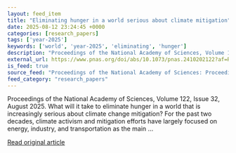 ```yaml
---
layout: feed_item
title: "Eliminating hunger in a world serious about climate mitigation"
date: 2025-08-12 23:24:45 +0000
categories: [research_papers]
tags: ['year-2025']
keywords: ['world', 'year-2025', 'eliminating', 'hunger']
description: "Proceedings of the National Academy of Sciences, Volume 122, Issue 32, August 2025"
external_url: https://www.pnas.org/doi/abs/10.1073/pnas.2410202122?af=R
is_feed: true
source_feed: "Proceedings of the National Academy of Sciences: Proceedings of the National Academy of Sciences: Table of Contents"
feed_category: "research_papers"
---
```


Proceedings of the National Academy of Sciences, Volume 122, Issue 32, August 2025. What will it take to eliminate hunger in a world that is increasingly serious about climate change mitigation? For the past two decades, climate activism and mitigation efforts have largely focused on energy, industry, and transportation as the main ...

[Read original article](https://www.pnas.org/doi/abs/10.1073/pnas.2410202122?af=R)
